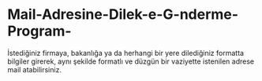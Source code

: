 # Mail-Adresine-Dilek-e-G-nderme-Program-
İstediğiniz firmaya, bakanlığa ya da herhangi bir yere dilediğiniz formatta bilgiler girerek, aynı şekilde formatlı ve düzgün bir vaziyette istenilen adrese mail atabilirsiniz.

